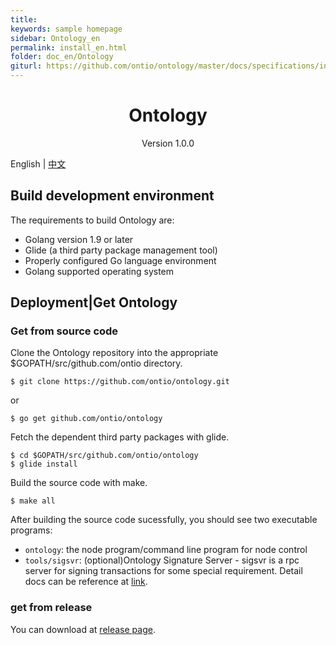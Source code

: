 ```yaml
---
title:
keywords: sample homepage
sidebar: Ontology_en
permalink: install_en.html
folder: doc_en/Ontology
giturl: https://github.com/ontio/ontology/master/docs/specifications/install.md
---
```



<h1 align="center">Ontology </h1>
<p align="center" class="version">Version 1.0.0 </p>







English | [中文](./install_zh.html) 
## Build development environment
The requirements to build Ontology are:

- Golang version 1.9 or later
- Glide (a third party package management tool)
- Properly configured Go language environment
- Golang supported operating system

## Deployment|Get Ontology
### Get from source code

Clone the Ontology repository into the appropriate $GOPATH/src/github.com/ontio directory.

```
$ git clone https://github.com/ontio/ontology.git
```
or
```
$ go get github.com/ontio/ontology
```
Fetch the dependent third party packages with glide.

```
$ cd $GOPATH/src/github.com/ontio/ontology
$ glide install
```

Build the source code with make.

```
$ make all
```

After building the source code sucessfully, you should see two executable programs:

- `ontology`: the node program/command line program for node control
- `tools/sigsvr`: (optional)Ontology Signature Server - sigsvr is a rpc server for signing transactions for some special requirement. Detail docs can be reference at [link](./sigsvr_en.html).

### get from release
You can download at [release page](https://github.com/ontio/ontology/releases).